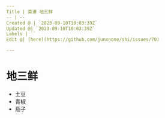 ```yaml
---
Title | 菜谱 地三鲜
-- | --
Created @ | `2023-09-10T10:03:39Z`
Updated @| `2023-09-10T10:03:39Z`
Labels | ``
Edit @| [here](https://github.com/junxnone/shi/issues/70)

---
```

# 地三鲜
- 土豆
- 青椒
- 茄子
